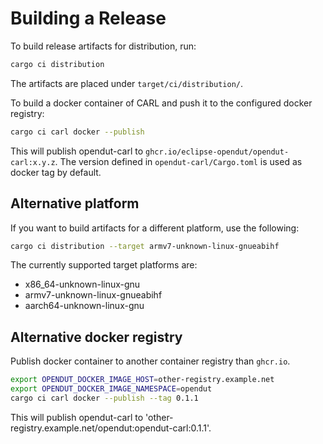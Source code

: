 # Building a Release

To build release artifacts for distribution, run:
```sh
cargo ci distribution
```
The artifacts are placed under `target/ci/distribution/`.

To build a docker container of CARL and push it to the configured docker registry:
```sh
cargo ci carl docker --publish
```
This will publish opendut-carl to `ghcr.io/eclipse-opendut/opendut-carl:x.y.z`.
The version defined in `opendut-carl/Cargo.toml` is used as docker tag by default.

## Alternative platform

If you want to build artifacts for a different platform, use the following:
```sh
cargo ci distribution --target armv7-unknown-linux-gnueabihf
```

The currently supported target platforms are:
* x86_64-unknown-linux-gnu
* armv7-unknown-linux-gnueabihf
* aarch64-unknown-linux-gnu


## Alternative docker registry

Publish docker container to another container registry than `ghcr.io`.

```sh
export OPENDUT_DOCKER_IMAGE_HOST=other-registry.example.net
export OPENDUT_DOCKER_IMAGE_NAMESPACE=opendut
cargo ci carl docker --publish --tag 0.1.1
```
This will publish opendut-carl to 'other-registry.example.net/opendut:opendut-carl:0.1.1'.
